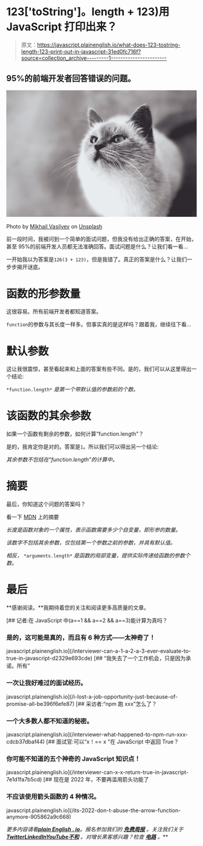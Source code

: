 # 123['toString']。length + 123)用 JavaScript 打印出来？

> 原文：<https://javascript.plainenglish.io/what-does-123-tostring-length-123-print-out-in-javascript-31ed0fc716f?source=collection_archive---------1----------------------->

## 95%的前端开发者回答错误的问题。

![](img/a4b872adc770dc6d40e5560947bd73f8.png)

Photo by [Mikhail Vasilyev](https://unsplash.com/@miklevasilyev?utm_source=medium&utm_medium=referral) on [Unsplash](https://unsplash.com?utm_source=medium&utm_medium=referral)

前一段时间，我被问到一个简单的面试问题，但我没有给出正确的答案，在开始，甚至 95%的前端开发人员都无法准确回答。面试问题是什么？让我们看一看…

一开始我以为答案是`126(3 + 123)`，但是我错了。真正的答案是什么？让我们一步步揭开谜底。

# 函数的形参数量

这很容易。所有前端开发者都知道答案。

`function`的参数与其长度一样多。但事实真的是这样吗？跟着我，继续往下看...

# 默认参数

这让我很震惊，甚至看起来和上面的答案有些不同。是的，我们可以从这里得出一个结论:

`*function.length*` *是第一个带默认值的参数前的个数。*

# 该函数的其余参数

如果一个函数有剩余的参数，如何计算“function.length”？

是的，我肯定你是对的。答案是`1`。所以我们可以得出另一个结论:

*其余参数不包括在“function.length”的计算中。*

# 摘要

最后，你知道这个问题的答案吗？

看一下 [MDN](https://developer.mozilla.org/en-US/docs/Web/JavaScript/Reference/Global_Objects/Function/length) 上的摘要

*长度是函数对象的一个属性，表示函数需要多少个自变量，即形参的数量。*

*该数字不包括其余参数，仅包括第一个参数之前的参数，并具有默认值。*

*相反，* `*arguments.length*` *是函数的局部变量，提供实际传递给函数的参数个数。*

# 最后

**感谢阅读。**我期待着您的关注和阅读更多高质量的文章。

[](/interviewer-can-a-1-a-2-a-3-ever-evaluate-to-true-in-javascript-d2329e693cde) [## 记者:在 JavaScript 中(a==1 && a==2 && a==3)能计算为真吗？

### 是的，这可能是真的，而且有 6 种方式——太神奇了！

javascript.plainenglish.io](/interviewer-can-a-1-a-2-a-3-ever-evaluate-to-true-in-javascript-d2329e693cde) [](/i-lost-a-job-opportunity-just-because-of-promise-all-be396f6efe87) [## “我失去了一个工作机会，只是因为承诺。所有”

### 一次让我好难过的面试经历。

javascript.plainenglish.io](/i-lost-a-job-opportunity-just-because-of-promise-all-be396f6efe87) [](/interviewer-what-happened-to-npm-run-xxx-cdcb37dbaf44) [## 采访者:“npm 跑 xxx”怎么了？

### 一个大多数人都不知道的秘密。

javascript.plainenglish.io](/interviewer-what-happened-to-npm-run-xxx-cdcb37dbaf44) [](/interviewer-can-x-x-return-true-in-javascript-7e1d1fa7b5cd) [## 面试官:可以“x！== x "在 JavaScript 中返回 True？

### 你可能不知道的五个神奇的 JavaScript 知识点！

javascript.plainenglish.io](/interviewer-can-x-x-return-true-in-javascript-7e1d1fa7b5cd) [](/its-2022-don-t-abuse-the-arrow-function-anymore-905862a9c668) [## 现在是 2022 年，不要再滥用箭头功能了

### 不应该使用箭头函数的 4 种情况。

javascript.plainenglish.io](/its-2022-don-t-abuse-the-arrow-function-anymore-905862a9c668) 

*更多内容请看*[***plain English . io***](https://plainenglish.io/)*。报名参加我们的* [***免费周报***](http://newsletter.plainenglish.io/) *。关注我们关于*[***Twitter***](https://twitter.com/inPlainEngHQ)[***LinkedIn***](https://www.linkedin.com/company/inplainenglish/)*[***YouTube***](https://www.youtube.com/channel/UCtipWUghju290NWcn8jhyAw)*[***不和***](https://discord.gg/GtDtUAvyhW) *。对增长黑客感兴趣？检查* [***电路***](https://circuit.ooo/) *。***